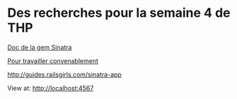 # Des recherches pour la semaine 4 de THP

[Doc de la gem Sinatra](https://github.com/sinatra/sinatra)


[Pour travailler convenablement](https://www.deezer.com/fr/artist/617)


http://guides.railsgirls.com/sinatra-app

View at: [http://localhost:4567](http://localhost:4567)
